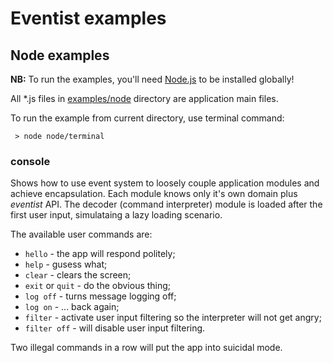 # Eventist examples

## Node examples

**NB:** To run the examples, you'll need [Node.js](https://nodejs.org/)
to be installed globally!

All \*.js files in 
[examples/node](node/) directory are application main files.

To run the example from current directory, use terminal command:
```
 > node node/terminal
```

### console
Shows how to use event system to loosely couple application modules and
achieve encapsulation. Each module knows only it's own domain plus *eventist*
API. The decoder (command interpreter) module is loaded after the first
user input, simulataing a lazy loading scenario.

The available user commands are:
  * `hello` - the app will respond politely;
  * `help` - gusess what;
  * `clear` - clears the screen;
  * `exit` or `quit` - do the obvious thing;
  * `log off` - turns message logging off;
  * `log on` - ... back again;
  * `filter` - activate user input filtering so the interpreter will not get angry;
  * `filter off` - will disable user input filtering.
  
Two illegal commands in a row will put the app into suicidal mode.
